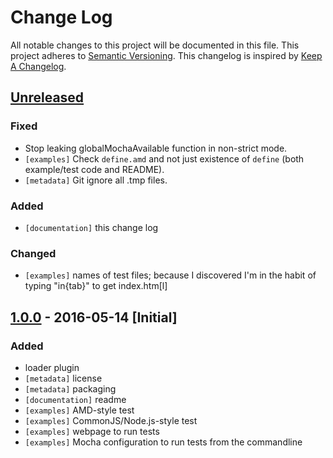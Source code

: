# Change Log
All notable changes to this project will be documented in this file.
This project adheres to [Semantic Versioning](http://semver.org/).
This changelog is inspired by [Keep A Changelog](http://keepachangelog.com/).

## [Unreleased][]
### Fixed
- Stop leaking globalMochaAvailable function in non-strict mode.
- `[examples]` Check `define.amd` and not just existence of `define` (both example/test code and README).
- `[metadata]` Git ignore all .tmp files.

### Added
- `[documentation]` this change log

### Changed
- `[examples]` names of test files; because I discovered I'm in the habit of typing "in{tab}" to get index.htm[l]

## [1.0.0][] - 2016-05-14 [Initial]
### Added
- loader plugin
- `[metadata]` license
- `[metadata]` packaging
- `[documentation]` readme
- `[examples]` AMD-style test
- `[examples]` CommonJS/Node.js-style test
- `[examples]` webpage to run tests
- `[examples]` Mocha configuration to run tests from the commandline

[Unreleased]: https://github.com/scottfreecode/mocha-exports-amd/compare/v1.0.0...HEAD
[1.0.0]: https://github.com/scottfreecode/mocha-exports-amd/tree/v1.0.0
